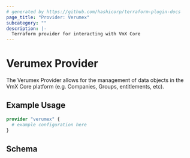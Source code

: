 ```yaml
---
# generated by https://github.com/hashicorp/terraform-plugin-docs
page_title: "Provider: Verumex"
subcategory: ""
description: |-
  Terraform provider for interacting with VmX Core
---
```


# Verumex Provider

The Verumex Provider allows for the management of data objects in the VmX
Core platform (e.g. Companies, Groups, entitlements, etc).

## Example Usage

```terraform
provider "verumex" {
  # example configuration here
}
```

<!-- schema generated by tfplugindocs -->
## Schema
